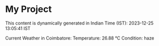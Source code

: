 # My Project

This content is dynamically generated in Indian Time (IST): 2023-12-25 13:05:41 IST


Current Weather in Coimbatore:
Temperature: 26.88 °C
Condition: haze
